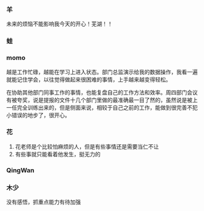 ### 羊
未来的烦恼不能影响我今天的开心！芜湖！！

### 蛙

### momo
越是工作忙碌，越能在学习上进入状态。部门总监演示给我的数据操作，我看一遍就能记住学会，以往觉得做起来很困难的事情，上手越来越变得轻松。

在协助其他部门同事工作的事情，也能复盘自己的工作方法和效率。周四部门会议有被夸奖，说是提报的文件十几个部门里做的最准确最一目了然的，虽然说是被上一任完全训练出来的，但是侧面来说，相较于自己之前的工作，能做到很完善不犯小错误的地步了，很开心。

### 花
1. 花老师是个比较怕麻烦的人，但是有些事情还是需要当仁不让
2. 有些事就只能看着他发生，挺无力的

### QingWan

### 木少
没有感悟，抓重点能力有待加强
